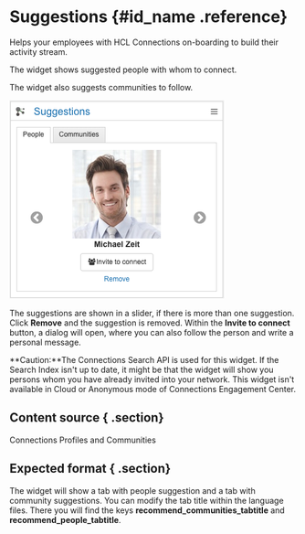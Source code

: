 # Suggestions {#id_name .reference}

Helps your employees with HCL Connections on-boarding to build their activity stream.

The widget shows suggested people with whom to connect.

The widget also suggests communities to follow.

![image](images/image110.png)

The suggestions are shown in a slider, if there is more than one suggestion. Click **Remove** and the suggestion is removed. Within the **Invite to connect** button, a dialog will open, where you can also follow the person and write a personal message.

**Caution:**The Connections Search API is used for this widget. If the Search Index isn't up to date, it might be that the widget will show you persons whom you have already invited into your network. This widget isn't available in Cloud or Anonymous mode of Connections Engagement Center.

## Content source { .section}

Connections Profiles and Communities

## Expected format { .section}

The widget will show a tab with people suggestion and a tab with community suggestions. You can modify the tab title within the language files. There you will find the keys **recommend\_communities\_tabtitle** and **recommend\_people\_tabtitle**.

